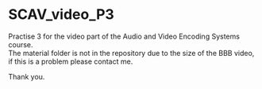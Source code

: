 # SCAV_video_P3

Practise 3 for the video part of the Audio and Video Encoding Systems course.</br>
The material folder is not in the repository due to the size of the BBB video, if this is a problem please contact me.</br>

Thank you.
